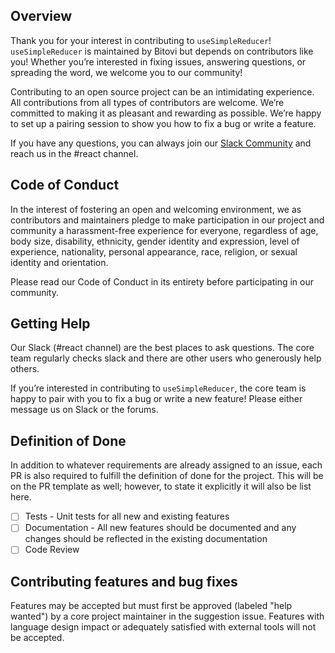## Overview

Thank you for your interest in contributing to `useSimpleReducer`! `useSimpleReducer` is maintained by Bitovi but depends on contributors like you! Whether you’re interested in fixing issues, answering questions, or spreading the word, we welcome you to our community!

Contributing to an open source project can be an intimidating experience. All contributions from all types of contributors are welcome. We’re committed to making it as pleasant and rewarding as possible. We’re happy to set up a pairing session to show you how to fix a bug or write a feature.

If you have any questions, you can always join our [Slack Community](https://www.bitovi.com/community/slack) and reach us in the #react channel.

## Code of Conduct

In the interest of fostering an open and welcoming environment, we as contributors and maintainers pledge to make participation in our project and community a harassment-free experience for everyone, regardless of age, body size, disability, ethnicity, gender identity and expression, level of experience, nationality, personal appearance, race, religion, or sexual identity and orientation.

Please read our Code of Conduct in its entirety before participating in our community.

## Getting Help

Our Slack (#react channel) are the best places to ask questions. The core team regularly checks slack and there are other users who generously help others.

If you’re interested in contributing to `useSimpleReducer`, the core team is happy to pair with you to fix a bug or write a new feature! Please either message us on Slack or the forums.

## Definition of Done

In addition to whatever requirements are already assigned to an issue, each PR is also required to fulfill the definition of done for the project. This will be on the PR template as well; however, to state it explicitly it will also be list here.

- [ ] Tests - Unit tests for all new and existing features
- [ ] Documentation - All new features should be documented and any changes should be reflected in the existing documentation
- [ ] Code Review

## Contributing features and bug fixes

Features may be accepted but must first be approved (labeled "help wanted") by a core project maintainer in the suggestion issue. Features with language design impact or adequately satisfied with external tools will not be accepted.

